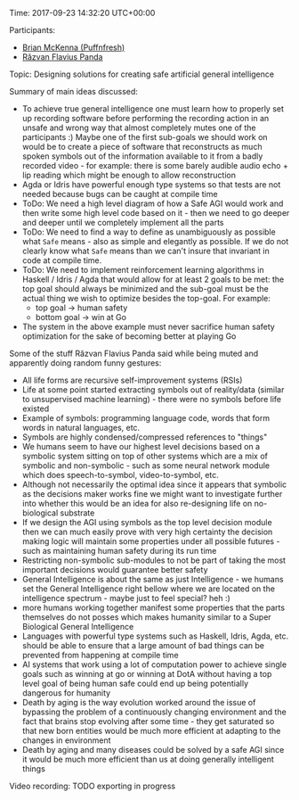 Time: 2017-09-23 14:32:20 UTC+00:00

Participants:
* [Brian McKenna (Puffnfresh)](https://www.linkedin.com/in/puffnfresh/)
* [Răzvan Flavius Panda](https://www.linkedin.com/in/razvan-flavius-panda/)

Topic: Designing solutions for creating safe artificial general intelligence

Summary of main ideas discussed:
* To achieve true general intelligence one must learn how to properly set up recording software before performing the recording action in an unsafe and wrong way that almost completely mutes one of the participants :) Maybe one of the first sub-goals we should work on would be to create a piece of software that reconstructs as much spoken symbols out of the information available to it from a badly recorded video - for example: there is some barely audible audio echo + lip reading which might be enough to allow reconstruction
* Agda or Idris have powerful enough type systems so that tests are not needed because bugs can be caught at compile time
* ToDo: We need a high level diagram of how a Safe AGI would work and then write some high level code based on it - then we need to go deeper and deeper until we completely implement all the parts
* ToDo: We need to find a way to define as unambiguously as possible what `Safe` means - also as simple and elegantly as possible. If we do not clearly know what `Safe` means than we can't insure that invariant in code at compile time.
* ToDo: We need to implement reinforcement learning algorithms in Haskell / Idris / Agda that would allow for at least 2 goals to be met: the top goal should always be minimized and the sub-goal must be the actual thing we wish to optimize besides the top-goal. For example:
    - top goal -> human safety
    - bottom goal -> win at Go
* The system in the above example must never sacrifice human safety optimization for the sake of becoming better at playing Go

Some of the stuff Răzvan Flavius Panda said while being muted and apparently doing random funny gestures:
* All life forms are recursive self-improvement systems (RSIs)
* Life at some point started extracting symbols out of reality/data (similar to unsupervised machine learning) - there were no symbols before life existed
* Example of symbols: programming language code, words that form words in natural languages, etc.
* Symbols are highly condensed/compressed references to "things"
* We humans seem to have our highest level decisions based on a symbolic system sitting on top of other systems which are a mix of symbolic and non-symbolic - such as some neural network module which does speech-to-symbol, video-to-symbol, etc.
* Although not necessarily the optimal idea since it appears that symbolic as the decisions maker works fine we might want to investigate further into whether this would be an idea for also re-designing life on no-biological substrate
* If we design the AGI using symbols as the top level decision module then we can much easily prove with very high certainty the decision making logic will maintain some properties under all possible futures - such as maintaining human safety during its run time
* Restricting non-symbolic sub-modules to not be part of taking the most important decisions would guarantee better safety
* General Intelligence is about the same as just Intelligence - we humans set the General Intelligence right bellow where we are located on the intelligence spectrum - maybe just to feel special? heh :)
* more humans working together manifest some properties that the parts themselves do not posses which makes humanity similar to a Super Biological General Intelligence
* Languages with powerful type systems such as Haskell, Idris, Agda, etc. should be able to ensure that a large amount of bad things can be prevented from happening at compile time
* AI systems that work using a lot of computation power to achieve single goals such as winning at go or winning at DotA without having a top level goal of being human safe could end up being potentially dangerous for humanity
* Death by aging is the way evolution worked around the issue of bypassing the problem of a continuously changing environment and the fact that brains stop evolving after some time - they get saturated so that new born entities would be much more efficient at adapting to the changes in environment
* Death by aging and many diseases could be solved by a safe AGI since it would be much more efficient than us at doing generally intelligent things

Video recording: TODO exporting in progress